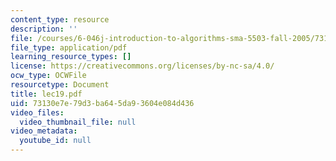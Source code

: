 ```yaml
---
content_type: resource
description: ''
file: /courses/6-046j-introduction-to-algorithms-sma-5503-fall-2005/73130e7e79d3ba645da93604e084d436_lec19.pdf
file_type: application/pdf
learning_resource_types: []
license: https://creativecommons.org/licenses/by-nc-sa/4.0/
ocw_type: OCWFile
resourcetype: Document
title: lec19.pdf
uid: 73130e7e-79d3-ba64-5da9-3604e084d436
video_files:
  video_thumbnail_file: null
video_metadata:
  youtube_id: null
---
```

